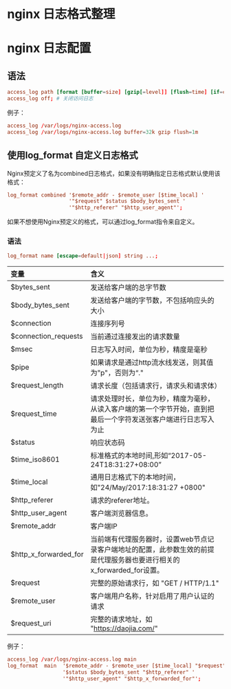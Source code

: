 # nginx 日志格式整理

# nginx 日志配置

## 语法
```conf
access_log path [format [buffer=size] [gzip[=level]] [flush=time] [if=condition]]; # 设置访问日志
access_log off; # 关闭访问日志
```
例子：  
  
```conf
access_log /var/logs/nginx-access.log
access_log /var/logs/nginx-access.log buffer=32k gzip flush=1m
```

## 使用log_format 自定义日志格式
Nginx预定义了名为combined日志格式，如果没有明确指定日志格式默认使用该格式：  
  
```conf
log_format combined '$remote_addr - $remote_user [$time_local] '
                    '"$request" $status $body_bytes_sent '
                    '"$http_referer" "$http_user_agent"';
```
如果不想使用Nginx预定义的格式，可以通过log_format指令来自定义。  
  
### 语法

```conf
log_format name [escape=default|json] string ...;
```
  
|变量|含义|
|:----|:----|
|$bytes_sent|发送给客户端的总字节数|
|$body_bytes_sent	|发送给客户端的字节数，不包括响应头的大小|
|$connection	|连接序列号|
|$connection_requests	|当前通过连接发出的请求数量|
|$msec	|日志写入时间，单位为秒，精度是毫秒|
|$pipe	|如果请求是通过http流水线发送，则其值为"p"，否则为“."|
|$request_length	|请求长度（包括请求行，请求头和请求体）|
|$request_time	|请求处理时长，单位为秒，精度为毫秒，从读入客户端的第一个字节开始，直到把最后一个字符发送张客户端进行日志写入为止|
|$status	|响应状态码|
|$time_iso8601	|标准格式的本地时间,形如“2017-05-24T18:31:27+08:00”|
|$time_local	|通用日志格式下的本地时间，如"24/May/2017:18:31:27 +0800"|
|$http_referer	|请求的referer地址。|
|$http_user_agent	|客户端浏览器信息。|
|$remote_addr	|客户端IP|
|$http_x_forwarded_for	|当前端有代理服务器时，设置web节点记录客户端地址的配置，此参数生效的前提是代理服务器也要进行相关的x_forwarded_for设置。|
|$request	|完整的原始请求行，如 "GET / HTTP/1.1"|
|$remote_user	|客户端用户名称，针对启用了用户认证的请求|
|$request_uri	|完整的请求地址，如 "https://daojia.com/"|
例子：  
  
```conf
access_log /var/logs/nginx-access.log main
log_format  main  '$remote_addr - $remote_user [$time_local] "$request" '
                  '$status $body_bytes_sent "$http_referer" '
                  '"$http_user_agent" "$http_x_forwarded_for"';
```


